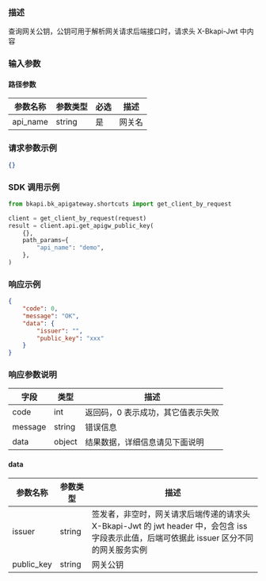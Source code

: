 ### 描述

查询网关公钥，公钥可用于解析网关请求后端接口时，请求头 X-Bkapi-Jwt 中内容


### 输入参数

#### 路径参数

| 参数名称 | 参数类型 | 必选 | 描述   |
| -------- | -------- | ---- | ------ |
| api_name | string   | 是   | 网关名 |

### 请求参数示例

```json
{}
```

### SDK 调用示例

```python
from bkapi.bk_apigateway.shortcuts import get_client_by_request

client = get_client_by_request(request)
result = client.api.get_apigw_public_key(
    {},
    path_params={
        "api_name": "demo",
    },
)
```


### 响应示例

```json
{
    "code": 0,
    "message": "OK",
    "data": {
        "issuer": "",
        "public_key": "xxx"
    }
}
```

### 响应参数说明

| 字段    | 类型   | 描述                               |
| ------- | ------ | ---------------------------------- |
| code    | int    | 返回码，0 表示成功，其它值表示失败 |
| message | string | 错误信息                           |
| data    | object | 结果数据，详细信息请见下面说明     |

#### data

| 参数名称   | 参数类型 | 描述                                                                                                                                       |
| ---------- | -------- | ------------------------------------------------------------------------------------------------------------------------------------------ |
| issuer     | string   | 签发者，非空时，网关请求后端传递的请求头 X-Bkapi-Jwt 的 jwt header 中，会包含 iss 字段表示此值，后端可依据此 issuer 区分不同的网关服务实例 |
| public_key | string   | 网关公钥                                                                                                                                   |
